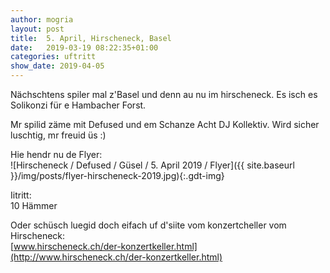 ```yaml
---
author: mogria
layout: post
title:  5. April, Hirscheneck, Basel
date:   2019-03-19 08:22:35+01:00
categories: uftritt
show_date: 2019-04-05
---
```


Nächschtens spiler mal z'Basel und denn au nu im hirscheneck. Es isch es Solikonzi für e Hambacher Forst.

Mr spilid zäme mit Defused und em Schanze Acht DJ Kollektiv. Wird sicher luschtig, mr freuid üs :)

Hie hendr nu de Flyer:  
![Hirscheneck / Defused / Güsel / 5. April 2019 / Flyer]({{ site.baseurl }}/img/posts/flyer-hirscheneck-2019.jpg){:.gdt-img}

Iitritt:  
10 Hämmer

Oder schüsch luegid doch eifach uf d'siite vom konzertcheller vom Hirscheneck:  
[www.hirscheneck.ch/der-konzertkeller.html](http://www.hirscheneck.ch/der-konzertkeller.html)

